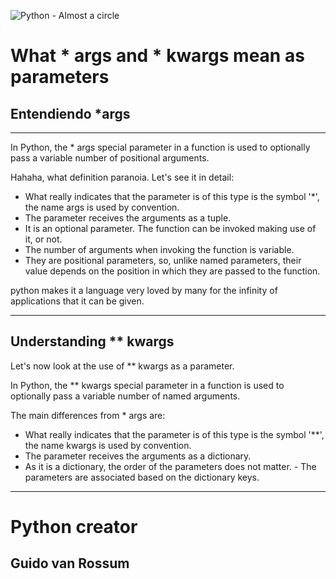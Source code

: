 ![Python - Almost a circle](https://files.realpython.com/media/args-and-kwargs-in-Python_Watermarked.508ab9494cb5.jpg)   
# What * args and * kwargs mean as parameters
## Entendiendo *args
-----
In Python, the * args special parameter in a function is used to optionally pass a variable number of positional arguments.

Hahaha, what definition paranoia. Let's see it in detail:

- What really indicates that the parameter is of this type is the symbol '*', the name args is used by convention.
- The parameter receives the arguments as a tuple.
- It is an optional parameter. The function can be invoked making use of it, or not.
- The number of arguments when invoking the function is variable.
- They are positional parameters, so, unlike named parameters, their value depends on the position in which they are passed to the function.

python makes it a language very loved by many for the infinity of applications that it can be given.

-----

## Understanding ** kwargs
Let's now look at the use of ** kwargs as a parameter.

In Python, the ** kwargs special parameter in a function is used to optionally pass a variable number of named arguments.

The main differences from * args are:

- What really indicates that the parameter is of this type is the symbol '**', the name kwargs is used by convention.
- The parameter receives the arguments as a dictionary.
- As it is a dictionary, the order of the parameters does not matter. - The parameters are associated based on the dictionary keys.

------
# Python creator
## Guido van Rossum